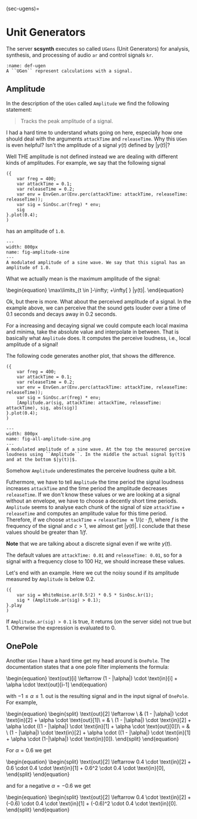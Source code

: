 (sec-ugens)=
# Unit Generators

The server **scsynth** executes so called ``UGens`` (Unit Generators) for analysis, synthesis, and processing of audio ``ar`` and control signals ``kr``.

```{admonition} UGen
:name: def-ugen
A ``UGen`` represent calculations with a signal.

```

## Amplitude

In the description of the ``UGen`` called ``Amplitude`` we find the following statement:

>Tracks the peak amplitude of a signal.

I had a hard time to understand whats going on here, especially how one should deal with the arguments ``attackTime`` and ``releaseTime``.
Why this ``UGen`` is even helpful?
Isn't the amplitude of a signal $y(t)$ defined by $|y(t)|$?

Well THE amplitude is not defined instead we are dealing with different kinds of amplitudes.
For example, we say that the following signal 

```isc
({
    var freg = 400;
    var attackTime = 0.1;
    var releaseTime = 0.2;
    var env = EnvGen.ar(Env.perc(attackTime: attackTime, releaseTime: releaseTime));
    var sig = SinOsc.ar(freg) * env;
    sig
}.plot(0.4);
)
```

has an amplitude of ``1.0``.

```{figure} ../../figs/supercollider/amplitude/amplitude-sine.png
---
width: 800px
name: fig-amplitude-sine
---
A modulated amplitude of a sine wave. We say that this signal has an amplitude of 1.0.
```

What we actually mean is the maximum amplitude of the signal:

\begin{equation}
\max\limits_{t \in ]-\infty; +\infty[ } |y(t)|.
\end{equation}

Ok, but there is more.
What about the perceived amplitude of a signal.
In the example above, we can perceive that the sound gets louder over a time of 0.1 seconds and decays away in 0.2 seconds.

For a increasing and decaying signal we could compute each local maxima and minima, take the absolute value and interpolate in between.
That is basically what ``Amplitude`` does.
It computes the perceive loudness, i.e., local amplitude of a signal!

The following code generates another plot, that shows the difference.

```isc
({
    var freg = 400;
    var attackTime = 0.1;
    var releaseTime = 0.2;
    var env = EnvGen.ar(Env.perc(attackTime: attackTime, releaseTime: releaseTime));
    var sig = SinOsc.ar(freg) * env;
    [Amplitude.ar(sig, attackTime: attackTime, releaseTime: attackTime), sig, abs(sig)]
}.plot(0.4);
)
```

```{figure} ../../figs/supercollider/amplitude/all-amplitude-sine.png
---
width: 800px
name: fig-all-amplitude-sine.png
---
A modulated amplitude of a sine wave. At the top the measured perceive loudness using ``Amplitude``. In the middle the actual signal $y(t)$ and at the bottom $|y(t)|$.
```

Somehow ``Amplitude`` underestimates the perceive loudness quite a bit.

Futhermore, we have to tell ``Amplitude`` the time period the signal loudness increases ``attackTime`` and the time period the amplitude decreases ``releaseTime``.
If we don't know these values or we are looking at a signal without an envelope, we have to choose a decently short time periods.
``Amplitude`` seems to analyse each chunk of the signal of size ``attackTime`` + ``releaseTime`` and computes an amplitude value for this time period.
Therefore, if we choose ``attackTime`` + ``releaseTime`` $\approx 1/(c \cdot f)$, where $f$ is the frequency of the signal and $c > 1$, we almost get $|y(t)|$.
I conclude that these values should be greater than $1/f$.

**Note** that we are talking about a discrete signal even if we write $y(t)$.

The default values are ``attackTime: 0.01`` and ``releaseTime: 0.01``, so for a signal with a frequency close to $100$ Hz, we should increase these values.

Let's end with an example.
Here we cut the noisy sound if its amplitude measured by ``Amplitude`` is below 0.2.

```isc
({ 
    var sig = WhiteNoise.ar(0.5!2) * 0.5 * SinOsc.kr(1);
    sig * (Amplitude.ar(sig) > 0.1);
}.play
)
```

If ``Amplitude.ar(sig) > 0.1`` is true, it returns (on the server side) not true but 1.
Otherwise the expression is evaluated to 0.

## OnePole

Another ``UGen`` I have a hard time get my head around is ``OnePole``.
The documentation states that a one pole filter implements the formula:

\begin{equation}
\text{out}[i] \leftarrow (1 - |\alpha|) \cdot \text{in}[i] + \alpha \cdot \text{out}[i-1]
\end{equation}

with $-1 \leq \alpha \leq 1$.
$\text{out}$ is the resulting signal and $\text{in}$ the input signal of ``OnePole``.
For example,

\begin{equation}
\begin{split}
\text{out}[2] \leftarrow \ & (1 - |\alpha|) \cdot \text{in}[2] + \alpha \cdot \text{out}[1]\\
= & \ (1 - |\alpha|) \cdot \text{in}[2] + \alpha \cdot ((1 - |\alpha|) \cdot \text{in}[1] + \alpha \cdot \text{out}[0])\\
= & \ (1 - |\alpha|) \cdot \text{in}[2] + \alpha \cdot ((1 - |\alpha|) \cdot \text{in}[1] + \alpha \cdot (1-|\alpha|) \cdot \text{in}[0]).
\end{split}
\end{equation}

For $\alpha = 0.6$ we get

\begin{equation}
\begin{split}
\text{out}[2] \leftarrow 0.4 \cdot \text{in}[2] + 0.6 \cdot 0.4 \cdot \text{in}[1] + 0.6^2 \cdot 0.4 \cdot \text{in}[0],
\end{split}
\end{equation}

and for a negative $\alpha = -0.6$ we get

\begin{equation}
\begin{split}
\text{out}[2] \leftarrow 0.4 \cdot \text{in}[2] + (-0.6) \cdot 0.4 \cdot \text{in}[1] + (-0.6)^2 \cdot 0.4 \cdot \text{in}[0].
\end{split}
\end{equation}